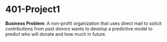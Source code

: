 # 401-Project1
**Business Problem**: A non-profit organization that uses direct mail to solicit contributions from past
donors wants to develop a predictive model to predict who will donate and how much in future.
